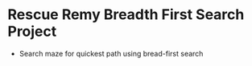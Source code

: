 # Rescue Remy Breadth First Search Project

- Search maze for quickest path using bread-first search

